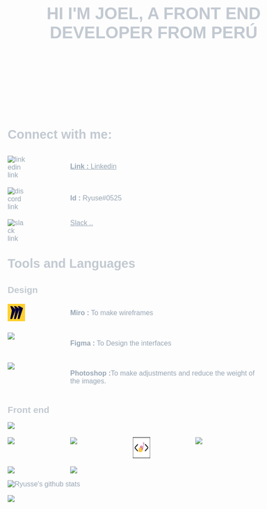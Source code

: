 <link rel="preconnect" href="https://fonts.googleapis.com">
<link rel="preconnect" href="https://fonts.gstatic.com" crossorigin>
<link href="https://fonts.googleapis.com/css2?family=Dosis:wght@400;600;700&display=swap" rel="stylesheet">
<link rel="stylesheet" href="https://cdn.jsdelivr.net/gh/devicons/devicon@v2.14.0/devicon.min.css">

<style>
  :root {
  --font-family: 'Dosis', sans-serif;
  --fw-regular: 400;
  --fw-medium: 600;
  --fw-bold: 700;
  --fs-h1: 2.4rem;
  --fs-h2: 1.8rem;
  --fs-h3: 1.3rem;
  --fs-text: 1rem;

  --title-color: #c2c9d1;
  --text-color: #98a6b4;
  --bk-color: #1d252c;
}

* {
  padding: 0;
  margin: 0;
}

body {
  font-size: var(--fs-text);
  font-family: 'Dosis', sans-serif;
  color: #98a6b4;
}

h1 {
  font-weight: var(--fw-bold);
  font-size: var(--fs-h1);
  text-transform: uppercase;
  text-align: center;
  color: var(--title-color);
}

h2 {
  font-weight: var(--fw-medium);
  font-size: var(--fs-h2);
  margin: 2rem 0;
  color: var(--title-color);
}

h3 {
  font-weight: var(--fw-medium);
  font-size: var(--fs-h3);
  color: var(--title-color);
}

.margin {
  margin: 1rem 0;
}

.cotent {
  background-color: var(--bk-color);
}

.hero {
  padding: 3rem;
  width: 100%;
  height: 20rem;
  display: flex;
  justify-content: center;
  align-items: center;
  background: url(./images//hero.gif) no-repeat left;
}

.container {
  display: flex;
  flex-direction: column;
  gap: 1.2rem;
}

.card {
  display: grid;
  grid-template-columns: repeat(auto-fit, minmax(7rem, auto));
  gap: 2rem;
  place-content: start;
}

.card__image {
  width: 2.5rem;
  justify-content: start;
  align-self: start;
}

.card__link {
  color: var(--text-color);
}

.img-size {
  height: 3rem;
}

.card .discord {
  max-width: 3.2rem;
}

.status-container {
  display: flex;
  flex-direction: column;
  place-content: start;
  gap: 1rem;
}

.status-container__image {
  max-width: 30rem;
}

</style>


<div class="content">

<div class="hero">
<h1 align="center" class="margin">Hi I'm Joel, a front end developer from Perú </h1>
</div>


<h2>Connect with me:</h2>

<div class="container margin">

  <div class="card">
    <img class="card__image" src="https://cdn.jsdelivr.net/gh/devicons/devicon/icons/linkedin/linkedin-original.svg" alt="linkedin link"/>
    <a class="card__link" href="https://linkedin.com/in/joel-angel-ocaño-ore-9a52b5202" target="blank"><p><strong>Link : </strong>Linkedin</p></a>
  </div>

  <div class="card">
    <img class="card__image discord" src="https://raw.githubusercontent.com/rahuldkjain/github-profile-readme-generator/master/src/images/icons/Social/discord.svg" alt="discord link"/>
    <p><strong>Id : </strong>Ryuse#0525</p>
  </div>

  <div class="card">
    <img class="card__image" src="https://cdn.jsdelivr.net/gh/devicons/devicon/icons/slack/slack-original.svg" alt="slack link"/>
    <a class="card__link" href="#" target="blank">Slack ..</a>
  </div>

</div>

<h2>Tools and Languages</h2>

<h3> Design</h3>

<div class="container margin">

  <div class="card">
    <svg class="card__image img-size" xmlns="http://www.w3.org/2000/svg" viewBox="0 0 48 48" ><path d="M0 0h48v48H0z" fill="#ffd02f"/><path d="M32.708 6.4h-5.124l4.549 7.05-9.617-7.05h-5.124l4.549 9.238L12.324 6.4H7.2l4.474 11.926L7.2 41.6h5.124l9.617-24.955L17.392 41.6h5.124l9.617-27.142-4.549 27.142h5.124L42.4 11.785z" fill="#050038"/></svg>
    <p><strong>Miro :</strong> To make wireframes</p>
  </div>

  <div class="card">
    <img class="card__image" src="https://cdn.jsdelivr.net/gh/devicons/devicon/icons/figma/figma-original.svg" />
    <p><strong>Figma :</strong> To Design the interfaces</p>
  </div>

  <div class="card">
   <img class="card__image" src="https://cdn.jsdelivr.net/gh/devicons/devicon/icons/photoshop/photoshop-line.svg" />
    <p><strong>Photoshop :</strong>To make adjustments and reduce the weight of the images.</p>
  </div>

</div>

<h3>Front end</h3>

<div class="container margin">

  <div class="card">
    <img class="card__image" src="https://cdn.jsdelivr.net/gh/devicons/devicon/icons/html5/html5-plain.svg" />
   </div>

  <div class="card">
    <img class="card__image" src="https://cdn.jsdelivr.net/gh/devicons/devicon/icons/css3/css3-plain.svg" />
    <img class="card__image"  src="https://cdn.jsdelivr.net/gh/devicons/devicon/icons/sass/sass-original.svg" />
    <img class="card__image img-size" src="./images/styled-components-icon.png">
    <img  class="card__image" src="https://cdn.jsdelivr.net/gh/devicons/devicon/icons/bootstrap/bootstrap-original.svg" />
  </div>

  <div class="card">
    <img class="card__image" src="https://cdn.jsdelivr.net/gh/devicons/devicon/icons/javascript/javascript-plain.svg" />
    <img class="card__image" src="https://cdn.jsdelivr.net/gh/devicons/devicon/icons/react/react-original.svg" />
  </div>
</div>

</div>

<div>
</div>


<div class="status-container margin">

  <img class="status-container__image" src="https://github-readme-stats.anuraghazra1.vercel.app/api?username=Ryusse&show_icons=true&include_all_commits=true&theme=gotham" alt="Ryusse's github stats" />
  <img class="status-container__image" src="https://github-readme-stats.anuraghazra1.vercel.app/api/top-langs/?username=Ryusse&layout=compact&theme=gotham" />

</div>
</div>